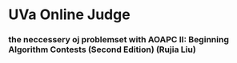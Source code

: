 # UVa Online Judge

### the neccessery oj problemset with AOAPC II: Beginning Algorithm Contests (Second Edition) (Rujia Liu)